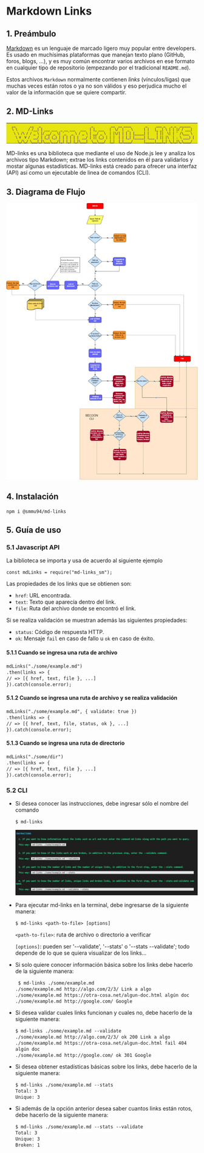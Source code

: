 # Markdown Links




## 1. Preámbulo

[Markdown](https://es.wikipedia.org/wiki/Markdown) es un lenguaje de marcado
ligero muy popular entre developers. Es usado en muchísimas plataformas que
manejan texto plano (GitHub, foros, blogs, ...), y es muy común
encontrar varios archivos en ese formato en cualquier tipo de repositorio
(empezando por el tradicional `README.md`).

Estos archivos `Markdown` normalmente contienen _links_ (vínculos/ligas) que
muchas veces están rotos o ya no son válidos y eso perjudica mucho el valor de
la información que se quiere compartir.

## 2. MD-Links

![md-links](header.PNG)

MD-links es una biblioteca que mediante el uso de Node.js lee y analiza los archivos tipo Markdown; extrae los links contenidos en él para validarlos y mostar algunas estadísticas. MD-links está creado para ofrecer una interfaz (API) así como un ejecutable de linea de comandos (CLI).

## 3. Diagrama de Flujo

![flowchart](flowchart.png)

## 4. Instalación

    npm i @smmu94/md-links

## 5. Guía de uso


### 5.1 Javascript API    

    
La biblioteca se importa y usa de acuerdo al siguiente ejemplo


    const mdLinks = require("md-links_sm");

Las propiedades de los links que se obtienen son:

* `href`: URL encontrada.
* `text`: Texto que aparecía dentro del link.
* `file`: Ruta del archivo donde se encontró el link.

Si se realiza validación se muestran además las siguientes propiedades: 

* `status`: Código de respuesta HTTP.
* `ok`: Mensaje `fail` en caso de fallo u `ok` en caso de éxito.
#### 5.1.1 Cuando se ingresa una ruta de archivo

    mdLinks("./some/example.md")
    .then(links => {
    // => [{ href, text, file }, ...]
    }).catch(console.error);

#### 5.1.2 Cuando se ingresa una ruta de archivo y se realiza validación 

    mdLinks("./some/example.md", { validate: true })
    .then(links => {
    // => [{ href, text, file, status, ok }, ...]
    }).catch(console.error);

#### 5.1.3 Cuando se ingresa una ruta de directorio

    mdLinks("./some/dir")
    .then(links => {
    // => [{ href, text, file }, ...]
    }).catch(console.error);


### 5.2 CLI


- Si desea conocer las instrucciones, debe ingresar sólo el nombre del comando 

      $ md-links
  ![Instructions](Instructions.PNG)

- Para ejecutar md-links en la terminal, debe ingresarse de la siguiente manera:

      $ md-links <path-to-file> [options]

   `<path-to-file>`: ruta de archivo o directorio a verificar  

  `[options]`: pueden ser '--validate', '--stats' o '--stats --validate'; todo depende de lo que se quiera visualizar de los links...

- Si solo quiere conocer información básica sobre los links debe hacerlo de la siguiente manera:

       $ md-links ./some/example.md
      ./some/example.md http://algo.com/2/3/ Link a algo
      ./some/example.md https://otra-cosa.net/algun-doc.html algún doc
      ./some/example.md http://google.com/ Google

- Si desea validar cuales links funcionan y cuales no, debe hacerlo de la siguiente manera:

      $ md-links ./some/example.md --validate
      ./some/example.md http://algo.com/2/3/ ok 200 Link a algo
      ./some/example.md https://otra-cosa.net/algun-doc.html fail 404 algún doc
      ./some/example.md http://google.com/ ok 301 Google

- Si desea obtener estadísticas básicas sobre los links, debe hacerlo de la siguiente manera:

      $ md-links ./some/example.md --stats
      Total: 3
      Unique: 3

- Si además de la opción anterior desea saber cuantos links están rotos, debe hacerlo de la siguiente manera:

      $ md-links ./some/example.md --stats --validate
      Total: 3
      Unique: 3
      Broken: 1


















